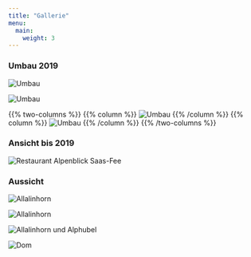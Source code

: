 ```yaml
---
title: "Gallerie"
menu:
  main:
    weight: 3
---
```

### Umbau 2019
![Umbau](../images/Alpenblick_Umbau_03.jpg "Umbau")

![Umbau](../images/Alpenblick_Umbau_04.jpg "Umbau")

{{% two-columns %}}
{{% column %}}
![Umbau](../images/Alpenblick_Umbau_02.jpg "Umbau")
{{% /column %}}
{{% column %}}
![Umbau](../images/Alpenblick_Umbau_05.jpg "Umbau")
{{% /column %}}
{{% /two-columns %}}

### Ansicht bis 2019
![Restaurant Alpenblick Saas-Fee](../images/Restaurant_Alpenblick_Saas_Fee.jpg "Restaurant Alpenblick Saas-Fee")

### Aussicht
![Allalinhorn](../images/Allalinhorn_01.jpg "Allalinhorn")

![Allalinhorn](../images/Allalinhorn_02.jpg "Allalinhorn")

![Allalinhorn und Alphubel](../images/Alpenblick_Allalinhorn_und_Alphubel.jpg "Allalinhorn und Alphubel")

![Dom](../images/Alpenblick_Dom.jpg "Dom")